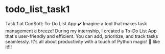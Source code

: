 # todo_list_task1
Task 1 at CodSoft: To-Do List App ✔️  Imagine a tool that makes task management a breeze! During my internship, I created a To-Do List App that's user-friendly and efficient. You can add, prioritize, and track tasks seamlessly. It's all about productivity with a touch of Python magic! 💫 
like it!!!
